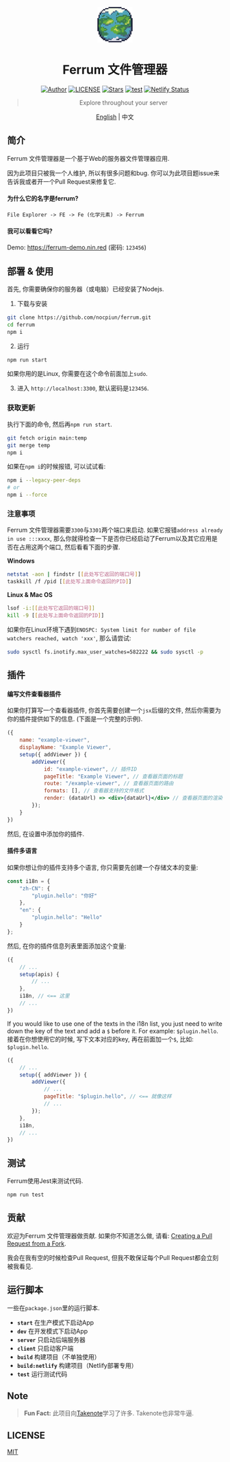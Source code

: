 <div align="center">

<img src="./public/logo256.png" style="width:82px;"/>

# Ferrum 文件管理器

[![Author](https://img.shields.io/badge/Author-NriotHrreion-red.svg "Author")](https://github.com/NriotHrreion)
[![LICENSE](https://img.shields.io/badge/license-MIT-green.svg "LICENSE")](./LICENSE)
[![Stars](https://img.shields.io/github/stars/nocpiun/ferrum.svg?label=Stars)](https://github.com/nocpiun/ferrum/stargazers)
[![test](https://img.shields.io/github/actions/workflow/status/nocpiun/ferrum/ci.yml)](https://github.com/nocpiun/ferrum/actions/workflows/ci.yml)
[![Netlify Status](https://api.netlify.com/api/v1/badges/e6af7829-7b1c-47ed-bf14-deb2b2d9648a/deploy-status)](https://app.netlify.com/sites/resonant-kitsune-43a162/deploys)

> Explore throughout your server

[English](./README.md) | 中文

</div>

## 简介

Ferrum 文件管理器是一个基于Web的服务器文件管理器应用.

因为此项目只被我一个人维护, 所以有很多问题和bug. 你可以为此项目题issue来告诉我或者开一个Pull Request来修复它.

#### 为什么它的名字是ferrum?

```
File Explorer -> FE -> Fe (化学元素) -> Ferrum
```

#### 我可以看看它吗?

Demo: https://ferrum-demo.nin.red (密码: `123456`)

## 部署 & 使用

首先, 你需要确保你的服务器（或电脑）已经安装了Nodejs.

1. 下载与安装

```bash
git clone https://github.com/nocpiun/ferrum.git
cd ferrum
npm i
```

2. 运行

```bash
npm run start
```

如果你用的是Linux, 你需要在这个命令前面加上`sudo`.

3. 进入 `http://localhost:3300`, 默认密码是`123456`.

### 获取更新

执行下面的命令, 然后再`npm run start`.

```bash
git fetch origin main:temp
git merge temp
npm i
```

如果在`npm i`的时候报错, 可以试试看:

```bash
npm i --legacy-peer-deps
# or
npm i --force
```

### 注意事项

Ferrum 文件管理器需要`3300`与`3301`两个端口来启动. 如果它报错`address already in use :::xxxx`, 那么你就得检查一下是否你已经启动了Ferrum以及其它应用是否在占用这两个端口, 然后看看下面的步骤.

**Windows**

```bash
netstat -aon | findstr [[此处写它返回的端口号]]
taskkill /f /pid [[此处写上面命令返回的PID]]
```

**Linux & Mac OS**

```bash
lsof -i:[[此处写它返回的端口号]]
kill -9 [[此处写上面命令返回的PID]]
```

如果你在Linux环境下遇到`ENOSPC: System limit for number of file watchers reached, watch 'xxx'`, 那么请尝试:

```bash
sudo sysctl fs.inotify.max_user_watches=582222 && sudo sysctl -p
```

## 插件

#### 编写文件查看器插件

如果你打算写一个查看器插件, 你首先需要创建一个`jsx`后缀的文件, 然后你需要为你的插件提供如下的信息. (下面是一个完整的示例).

```jsx
({
    name: "example-viewer",
    displayName: "Example Viewer",
    setup({ addViewer }) {
        addViewer({
            id: "example-viewer", // 插件ID
            pageTitle: "Example Viewer", // 查看器页面的标题
            route: "/example-viewer", // 查看器页面的路由
            formats: [], // 查看器支持的文件格式
            render: (dataUrl) => <div>{dataUrl}</div> // 查看器页面的渲染器 (`dataUrl`是一个base64的data url)
        });
    }
})
```

然后, 在设置中添加你的插件.

#### 插件多语言

如果你想让你的插件支持多个语言, 你只需要先创建一个存储文本的变量:

```jsx
const i18n = {
    "zh-CN": {
        "plugin.hello": "你好"
    },
    "en": {
        "plugin.hello": "Hello"
    }
};
```

然后, 在你的插件信息列表里面添加这个变量:

```jsx
({
    // ...
    setup(apis) {
        // ...
    },
    i18n, // <== 这里
    // ...
})
```

If you would like to use one of the texts in the i18n list, you just need to write down the key of the text and add a `$` before it. For example: `$plugin.hello`.
接着在你想使用它的时候, 写下文本对应的key, 再在前面加一个`$`, 比如: `$plugin.hello`.

```jsx
({
    // ...
    setup({ addViewer }) {
        addViewer({
            // ...
            pageTitle: "$plugin.hello", // <== 就像这样
            // ...
        });
    },
    i18n,
    // ...
})
```

## 测试

Ferrum使用Jest来测试代码.

```bash
npm run test
```

## 贡献

欢迎为Ferrum 文件管理器做贡献. 如果你不知道怎么做, 请看: [Creating a Pull Request from a Fork](https://help.github.com/en/github/collaborating-with-issues-and-pull-requests/creating-a-pull-request-from-a-fork).

我会在我有空的时候检查Pull Request, 但我不敢保证每个Pull Request都会立刻被我看见.

## 运行脚本

一些在`package.json`里的运行脚本.

- **`start`** 在生产模式下启动App
- **`dev`** 在开发模式下启动App
- **`server`** 只启动后端服务器
- **`client`** 只启动客户端
- **`build`** 构建项目（不单独使用）
- **`build:netlify`** 构建项目（Netlify部署专用）
- **`test`** 运行测试代码

## Note

> **Fun Fact:** 此项目向[Takenote](https://github.com/taniarascia/takenote)学习了许多. Takenote也非常牛逼.

## LICENSE

[MIT](./LICENSE)
